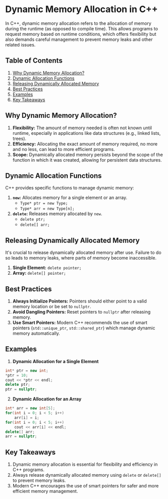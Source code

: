 
# Dynamic Memory Allocation in C++

In C++, dynamic memory allocation refers to the allocation of memory during the runtime (as opposed to compile time). This allows programs to request memory based on runtime conditions, which offers flexibility but also demands careful management to prevent memory leaks and other related issues.

## Table of Contents

1. [Why Dynamic Memory Allocation?](#why-dynamic-memory-allocation)
2. [Dynamic Allocation Functions](#dynamic-allocation-functions)
3. [Releasing Dynamically Allocated Memory](#releasing-dynamically-allocated-memory)
4. [Best Practices](#best-practices)
5. [Examples](#examples)
6. [Key Takeaways](#key-takeaways)

## Why Dynamic Memory Allocation?

1. **Flexibility:** The amount of memory needed is often not known until runtime, especially in applications like data structures (e.g., linked lists, trees).
2. **Efficiency:** Allocating the exact amount of memory required, no more and no less, can lead to more efficient programs.
3. **Scope:** Dynamically allocated memory persists beyond the scope of the function in which it was created, allowing for persistent data structures.

## Dynamic Allocation Functions

C++ provides specific functions to manage dynamic memory:

1. **`new`:** Allocates memory for a single element or an array.
   - `Type* ptr = new Type;`
   - `Type* arr = new Type[n];`
2. **`delete`:** Releases memory allocated by `new`.
   - `delete ptr;`
   - `delete[] arr;`

## Releasing Dynamically Allocated Memory

It's crucial to release dynamically allocated memory after use. Failure to do so leads to memory leaks, where parts of memory become inaccessible.

1. **Single Element:** `delete pointer;`
2. **Array:** `delete[] pointer;`

## Best Practices

1. **Always Initialize Pointers:** Pointers should either point to a valid memory location or be set to `nullptr`.
2. **Avoid Dangling Pointers:** Reset pointers to `nullptr` after releasing memory.
3. **Use Smart Pointers:** Modern C++ recommends the use of smart pointers (`std::unique_ptr`, `std::shared_ptr`) which manage dynamic memory automatically.

## Examples

1. **Dynamic Allocation for a Single Element**

```cpp
int* ptr = new int;
*ptr = 10;
cout << *ptr << endl;
delete ptr;
ptr = nullptr;
```

2. **Dynamic Allocation for an Array**

```cpp
int* arr = new int[5];
for(int i = 0; i < 5; i++)
    arr[i] = i;
for(int i = 0; i < 5; i++)
    cout << arr[i] << endl;
delete[] arr;
arr = nullptr;
```

## Key Takeaways

1. Dynamic memory allocation is essential for flexibility and efficiency in C++ programs.
2. Always release dynamically allocated memory using `delete` or `delete[]` to prevent memory leaks.
3. Modern C++ encourages the use of smart pointers for safer and more efficient memory management.
